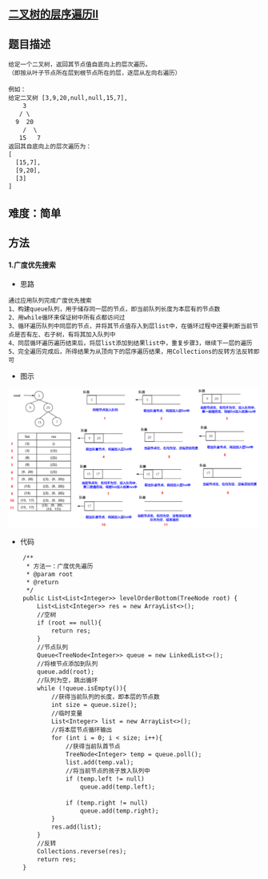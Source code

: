 ## [二叉树的层序遍历II](https://leetcode-cn.com/problems/binary-tree-level-order-traversal-ii/)

## 题目描述
```
给定一个二叉树，返回其节点值自底向上的层次遍历。 
（即按从叶子节点所在层到根节点所在的层，逐层从左向右遍历）

例如：
给定二叉树 [3,9,20,null,null,15,7],
    3
   / \
  9  20
    /  \
   15   7
返回其自底向上的层次遍历为：
[
  [15,7],
  [9,20],
  [3]
]
```

## 难度：简单

## 方法

#### 1.广度优先搜索
- 思路
```
通过应用队列完成广度优先搜索
1、构建queue队列，用于储存同一层的节点，即当前队列长度为本层有的节点数
2、用while循环来保证树中所有点都访问过
3、循环遍历队列中同层的节点，并将其节点值存入到层list中，在循环过程中还要判断当前节点是否有左、右子树，有将其加入队列中
4、同层循环遍历遍历结束后，将层list添加到结果list中，重复步骤3，继续下一层的遍历
5、完全遍历完成后，所得结果为从顶向下的层序遍历结果，用Collections的反转方法反转即可
```
- 图示

![LevelOrderII_BFS](https://github.com/LTYYTL/LeetCode_Daily/blob/master/src/com/leetcode/L0107/LevelOrderII_BFS.png)

- 代码

```java_holder_method_tree
    /**
     * 方法一：广度优先遍历
     * @param root
     * @return
     */
    public List<List<Integer>> levelOrderBottom(TreeNode root) {
        List<List<Integer>> res = new ArrayList<>();
        //空树
        if (root == null){
            return res;
        }
        //节点队列
        Queue<TreeNode<Integer>> queue = new LinkedList<>();
        //将根节点添加到队列
        queue.add(root);
        //队列为空，跳出循环
        while (!queue.isEmpty()){
            //获得当前队列的长度，即本层的节点数
            int size = queue.size();
            //临时变量
            List<Integer> list = new ArrayList<>();
            //将本层节点循环输出
            for (int i = 0; i < size; i++){
                //获得当前队首节点
                TreeNode<Integer> temp = queue.poll();
                list.add(temp.val);
                //将当前节点的孩子放入队列中
                if (temp.left != null)
                    queue.add(temp.left);

                if (temp.right != null)
                    queue.add(temp.right);
            }
            res.add(list);
        }
        //反转
        Collections.reverse(res);
        return res;
    }
```

